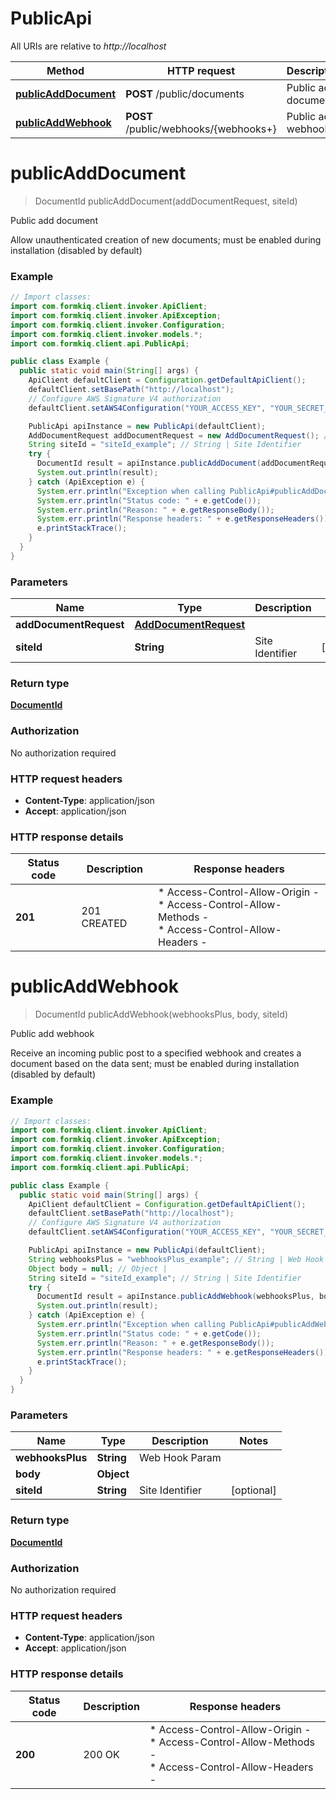 # PublicApi

All URIs are relative to *http://localhost*

| Method | HTTP request | Description |
|------------- | ------------- | -------------|
| [**publicAddDocument**](PublicApi.md#publicAddDocument) | **POST** /public/documents | Public add document |
| [**publicAddWebhook**](PublicApi.md#publicAddWebhook) | **POST** /public/webhooks/{webhooks+} | Public add webhook |


<a id="publicAddDocument"></a>
# **publicAddDocument**
> DocumentId publicAddDocument(addDocumentRequest, siteId)

Public add document

Allow unauthenticated creation of new documents; must be enabled during installation (disabled by default)

### Example
```java
// Import classes:
import com.formkiq.client.invoker.ApiClient;
import com.formkiq.client.invoker.ApiException;
import com.formkiq.client.invoker.Configuration;
import com.formkiq.client.invoker.models.*;
import com.formkiq.client.api.PublicApi;

public class Example {
  public static void main(String[] args) {
    ApiClient defaultClient = Configuration.getDefaultApiClient();
    defaultClient.setBasePath("http://localhost");
    // Configure AWS Signature V4 authorization
    defaultClient.setAWS4Configuration("YOUR_ACCESS_KEY", "YOUR_SECRET_KEY", "REGION", "SERVICE")

    PublicApi apiInstance = new PublicApi(defaultClient);
    AddDocumentRequest addDocumentRequest = new AddDocumentRequest(); // AddDocumentRequest | 
    String siteId = "siteId_example"; // String | Site Identifier
    try {
      DocumentId result = apiInstance.publicAddDocument(addDocumentRequest, siteId);
      System.out.println(result);
    } catch (ApiException e) {
      System.err.println("Exception when calling PublicApi#publicAddDocument");
      System.err.println("Status code: " + e.getCode());
      System.err.println("Reason: " + e.getResponseBody());
      System.err.println("Response headers: " + e.getResponseHeaders());
      e.printStackTrace();
    }
  }
}
```

### Parameters

| Name | Type | Description  | Notes |
|------------- | ------------- | ------------- | -------------|
| **addDocumentRequest** | [**AddDocumentRequest**](AddDocumentRequest.md)|  | |
| **siteId** | **String**| Site Identifier | [optional] |

### Return type

[**DocumentId**](DocumentId.md)

### Authorization

No authorization required

### HTTP request headers

 - **Content-Type**: application/json
 - **Accept**: application/json

### HTTP response details
| Status code | Description | Response headers |
|-------------|-------------|------------------|
| **201** | 201 CREATED |  * Access-Control-Allow-Origin -  <br>  * Access-Control-Allow-Methods -  <br>  * Access-Control-Allow-Headers -  <br>  |

<a id="publicAddWebhook"></a>
# **publicAddWebhook**
> DocumentId publicAddWebhook(webhooksPlus, body, siteId)

Public add webhook

Receive an incoming public post to a specified webhook and creates a document based on the data sent; must be enabled during installation (disabled by default)

### Example
```java
// Import classes:
import com.formkiq.client.invoker.ApiClient;
import com.formkiq.client.invoker.ApiException;
import com.formkiq.client.invoker.Configuration;
import com.formkiq.client.invoker.models.*;
import com.formkiq.client.api.PublicApi;

public class Example {
  public static void main(String[] args) {
    ApiClient defaultClient = Configuration.getDefaultApiClient();
    defaultClient.setBasePath("http://localhost");
    // Configure AWS Signature V4 authorization
    defaultClient.setAWS4Configuration("YOUR_ACCESS_KEY", "YOUR_SECRET_KEY", "REGION", "SERVICE")

    PublicApi apiInstance = new PublicApi(defaultClient);
    String webhooksPlus = "webhooksPlus_example"; // String | Web Hook Param
    Object body = null; // Object | 
    String siteId = "siteId_example"; // String | Site Identifier
    try {
      DocumentId result = apiInstance.publicAddWebhook(webhooksPlus, body, siteId);
      System.out.println(result);
    } catch (ApiException e) {
      System.err.println("Exception when calling PublicApi#publicAddWebhook");
      System.err.println("Status code: " + e.getCode());
      System.err.println("Reason: " + e.getResponseBody());
      System.err.println("Response headers: " + e.getResponseHeaders());
      e.printStackTrace();
    }
  }
}
```

### Parameters

| Name | Type | Description  | Notes |
|------------- | ------------- | ------------- | -------------|
| **webhooksPlus** | **String**| Web Hook Param | |
| **body** | **Object**|  | |
| **siteId** | **String**| Site Identifier | [optional] |

### Return type

[**DocumentId**](DocumentId.md)

### Authorization

No authorization required

### HTTP request headers

 - **Content-Type**: application/json
 - **Accept**: application/json

### HTTP response details
| Status code | Description | Response headers |
|-------------|-------------|------------------|
| **200** | 200 OK |  * Access-Control-Allow-Origin -  <br>  * Access-Control-Allow-Methods -  <br>  * Access-Control-Allow-Headers -  <br>  |

